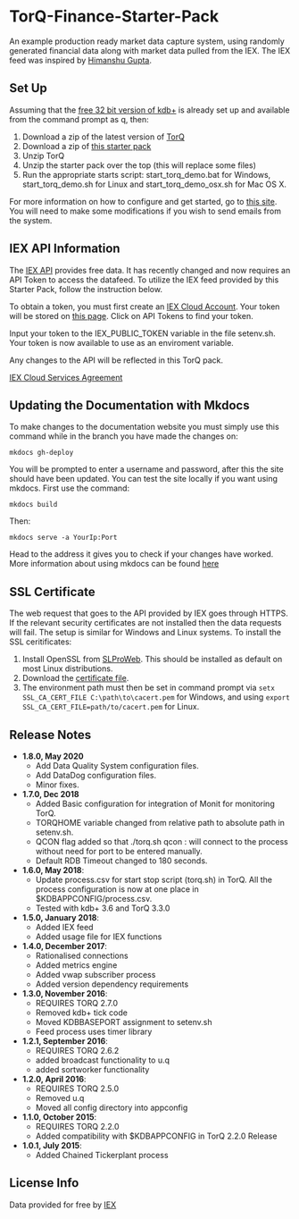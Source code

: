 # TorQ-Finance-Starter-Pack
An example production ready market data capture system, using randomly generated financial data along with market data pulled from the IEX. The IEX feed was inspired by [Himanshu Gupta](http://www.enlistq.com/qkdb-api-getting-market-financial-data-iex/).

## Set Up

Assuming that the [free 32 bit version of kdb+](http://kx.com/software-download.php) is already set up and available from the command prompt as q, then:

1. Download a zip of the latest version of [TorQ](https://github.com/AquaQAnalytics/TorQ/archive/master.zip)
2. Download a zip of [this starter pack](https://github.com/AquaQAnalytics/TorQ-Finance-Starter-Pack/archive/master.zip)
3. Unzip TorQ
4. Unzip the starter pack over the top (this will replace some files)
5. Run the appropriate starts script: start_torq_demo.bat for Windows, start_torq_demo.sh for Linux and start_torq_demo_osx.sh for Mac OS X.

For more information on how to configure and get started, go to [this site](https://aquaqanalytics.github.io/TorQ-Finance-Starter-Pack/).  You will need to make some modifications if you wish to send emails from the system.

## IEX API Information

The [IEX API](https://intercom.help/iexcloud/en) provides free data. It has recently changed and now requires an API Token to access the datafeed. To utilize the IEX feed provided by this Starter Pack, follow the instruction below.

To obtain a token, you must first create an [IEX Cloud Account](https://iexcloud.io/cloud-login#/register). Your token will be stored on [this page](https://iexcloud.io/console/token). Click on API Tokens to find your token.

Input your token to the IEX_PUBLIC_TOKEN variable in the file setenv.sh. Your token is now available to use as an enviroment variable.

Any changes to the API will be reflected in this TorQ pack.

[IEX Cloud Services Agreement](https://iexcloud.io/terms/https://iexcloud.io/terms/)

## Updating the Documentation with Mkdocs

To make changes to the documentation website you must simply use this command while in the branch you have made the changes on:

`mkdocs gh-deploy`

You will be prompted to enter a username and password, after this the site should have been updated. You can test the site locally if you want using mkdocs. First use the command:

`mkdocs build`

Then:

`mkdocs serve -a YourIp:Port`

Head to the address it gives you to check if your changes have worked. More information about using mkdocs can be found [here](http://www.mkdocs.org/)

## SSL Certificate

The web request that goes to the API provided by IEX goes through HTTPS. If the relevant security certificates are not installed then the data requests will fail. The setup is similar for Windows and Linux systems. To install the SSL ceritificates:

1. Install OpenSSL from [SLProWeb](https://slproweb.com/products/Win32OpenSSL.html). This should be installed as default on most Linux distributions.
2. Download the [certificate file](https://curl.haxx.se/ca/cacert.pem).
3. The environment path must then be set in command prompt via ``setx SSL_CA_CERT_FILE C:\path\to\cacert.pem`` for Windows, and using ``export SSL_CA_CERT_FILE=path/to/cacert.pem`` for Linux.

## Release Notes
- **1.8.0, May 2020**
  * Add Data Quality System configuration files.
  * Add DataDog configuration files.
  * Minor fixes.
- **1.7.0, Dec 2018**
  * Added Basic configuration for integration of Monit for monitoring TorQ.
  * TORQHOME variable changed from relative path to absolute path in setenv.sh.
  * QCON flag added so that ./torq.sh qcon <processname> <username>:<password> will connect to the process without need for port to be entered manually.
  * Default RDB Timeout changed to 180 seconds.
- **1.6.0, May 2018**:
  * Update process.csv for start stop script (torq.sh) in TorQ. All the process configuration is now at one place in $KDBAPPCONFIG/process.csv.
  * Tested with kdb+ 3.6 and TorQ 3.3.0
- **1.5.0, January 2018**:
  * Added IEX feed
  * Added usage file for IEX functions
- **1.4.0, December 2017**:
  * Rationalised connections
  * Added metrics engine
  * Added vwap subscriber process
  * Added version dependency requirements
- **1.3.0, November 2016**:
  * REQUIRES TORQ 2.7.0
  * Removed kdb+ tick code
  * Moved KDBBASEPORT assignment to setenv.sh
  * Feed process uses timer library
- **1.2.1, September 2016**:
  * REQUIRES TORQ 2.6.2
  * added broadcast functionality to u.q
  * added sortworker functionality
- **1.2.0, April 2016**:
  * REQUIRES TORQ 2.5.0
  * Removed u.q
  * Moved all config directory into appconfig
- **1.1.0, October 2015**:
  * REQUIRES TORQ 2.2.0
  * Added compatibility with $KDBAPPCONFIG in TorQ 2.2.0 Release
- **1.0.1, July 2015**:
  * Added Chained Tickerplant process

## License Info

Data provided for free by [IEX](https://iextrading.com/developer/)

